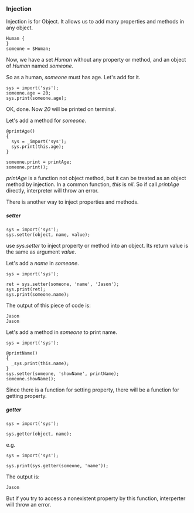 ### Injection

Injection is for Object. It allows us to add many properties and methods in any object.

```
Human {
}
someone = $Human;
```

Now, we have a set *Human* without any property or method, and an object of *Human* named *someone*.

So as a human, *someone* must has age. Let's add for it.

```
sys = import('sys');
someone.age = 20;
sys.print(someone.age);
```

OK, done. Now *20* will be printed on terminal.

Let's add a method for *someone*.

```
@printAge()
{
  sys = _import('sys');
  sys.print(this.age);
}

someone.print = printAge;
someone.print();
```

*printAge* is a function not object method, but it can be treated as an object method by injection. In a common function, *this* is *nil*. So if call *printAge* directly, interpreter will throw an error.



There is another way to inject properties and methods.

##### setter

```
sys = import('sys');
sys.setter(object, name, value);
```

use *sys.setter* to inject property or method into an object. Its return value is the same as argument *value*.

Let's add a *name* in *someone*.

```
sys = import('sys');

ret = sys.setter(someone, 'name', 'Jason');
sys.print(ret);
sys.print(someone.name);
```

The output of this piece of code is:

```
Jason
Jason
```

Let's add a method in *someone* to print name.

```
sys = import('sys');

@printName()
{
  _sys.print(this.name);
}
sys.setter(someone, 'showName', printName);
someone.showName();
```



Since there is a function for setting property, there will be a function for getting property.

##### getter

```
sys = import('sys');

sys.getter(object, name);
```

e.g.

```
sys = import('sys');

sys.print(sys.getter(someone, 'name'));
```

The output is:

```
Jason
```

But if you try to access a nonexistent property by this function, interperter will throw an error.
